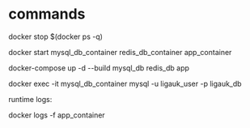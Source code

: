 # commands

docker stop $(docker ps -q)


docker start mysql_db_container redis_db_container app_container


docker-compose up -d --build mysql_db redis_db app

docker exec -it mysql_db_container mysql -u ligauk_user -p ligauk_db


runtime logs:

docker logs -f app_container
